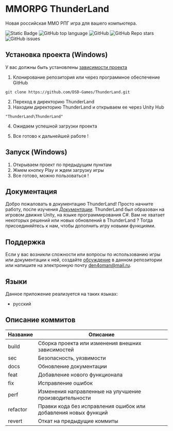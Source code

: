 # MMORPG ThunderLand
Новая российская ММО РПГ игра для вашего компьютера.

![Static Badge](https://img.shields.io/badge/DSD-Games/ThunderLand)
![GitHub top language](https://img.shields.io/github/languages/top/DSD-Games/ThunderLand)
![GitHub](https://img.shields.io/github/license/DSD-Games/ThunderLand)
![GitHub Repo stars](https://img.shields.io/github/stars/DSD-Games/ThunderLand)
![GitHub issues](https://img.shields.io/github/issues/DSD-Games/ThunderLand)

## Установка проекта (Windows)
У вас должны быть установлены [зависимости проекта](https://github.com/DSD-Games/ThunderLand#зависимости)

1. Клонирование репозитория или через программное обеспечение GitHub

```git clone https://github.com/DSD-Games/ThunderLand.git```

2. Переход в директорию ThunderLand
3. Находим директорию ThunderLand и открываем ее через Unity Hub

```"ThunderLand\ThunderLand"```

4. Ожидаем успешной загрузки проекта

5. Все готово к дальнейшей работе !

## Запуск (Windows)
1. Открываем проект по предыдущим пунктам
1. Жмем кнопку Play и ждем загрузку игры
2. Все готово, можно пользоваться !

## Документация
Добро пожаловать в документацию ThunderLand! Просто начните работу, после изучения [*Документации*](Documentation/ru/index.md). ThunderLand был образован на игровом движке Unity, на языке программирования C#. Вам не хватает некоторых решений или новых обновлений в ThunderLand ? Тогда присоединяйтесь к нам, чтобы дополнить игру новыми функциями.

## Поддержка
Если у вас возникли сложности или вопросы по использованию игры или документации к ней, создайте 
[обсуждение](https://github.com/DSD-Games/ThunderLand/issues/new/choose) в данном репозитории или напишите на электронную почту <den4oman@mail.ru>.

## Языки
Данное приложение реализуется на таких языках:
  - русский

## Описание коммитов
| Название | Описание                                                        |
|----------|-----------------------------------------------------------------|
| build	   | Сборка проекта или изменения внешних зависимостей               |
| sec      | Безопасность, уязвимости                                        |
| docs	   | Обновление документации                                         |
| feat	   | Добавление нового функционала                                   |
| fix	   | Исправление ошибок                                              |
| perf	   | Изменения направленные на улучшение производительности          |
| refactor | Правки кода без исправления ошибок или добавления новых функций |
| revert   | Откат на предыдущие коммиты                                     |